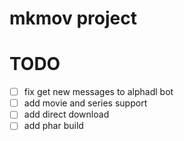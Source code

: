 # mkmov project

# TODO

- [ ] fix get new messages to alphadl bot
- [ ] add movie and series support
- [ ] add direct download
- [ ] add phar build
